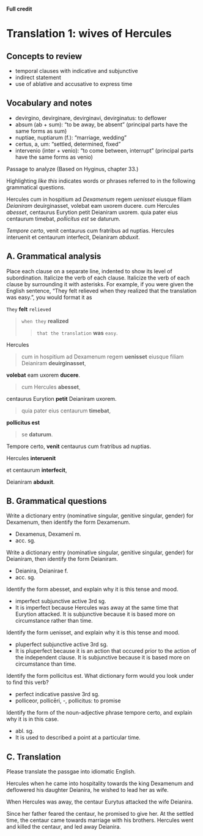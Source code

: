 **Full credit**

# Translation 1: wives of Hercules

## Concepts to review

- temporal clauses with indicative and subjunctive
- indirect statement
- use of ablative and accusative to express time

## Vocabulary and notes

- devirgino, devirginare, devirginavi, devirginatus: to deflower
- absum (ab + sum): “to be away, be absent” (principal parts have the same forms as sum)
- nuptiae, nuptiarum (f.): “marriage, wedding”
- certus, a, um: “settled, determined, fixed”
- intervenio (inter + venio): “to come between, interrupt” (principal parts have the same forms as venio)

Passage to analyze
(Based on Hyginus, chapter 33.)

Highlighting *like this* indicates words or phrases referred to in the following grammatical questions.

Hercules cum in hospitium ad *Dexamenum* regem *uenisset* eiusque filiam *Deianiram* deuirginasset, 
volebat eam uxorem ducere. 
cum Hercules *abesset*, centaurus Eurytion petit Deianiram uxorem. 
quia pater eius centaurum timebat, *pollicitus est* se daturum.

*Tempore certo*, venit centaurus cum fratribus ad nuptias. 
Hercules interuenit et centaurum interfecit, Deianiram *abduxit*.

## A. Grammatical analysis

Place each clause on a separate line, indented to show its level of subordination. Italicize the verb of each clause. Italicize the verb of each clause by surrounding it with asterisks. For example, if you were given the English sentence, “They felt relieved when they realized that the translation was easy.”, you would format it as

`They` **felt** `relieved`
> `when they` **realized**
>> `that the translation` **was** `easy`.

Hercules 

> cum in hospitium ad Dexamenum regem **uenisset** eiusque filiam Deianiram **deuirginasset**, 

**volebat** eam uxorem **ducere**. 

> cum Hercules **abesset**, 

centaurus Eurytion **petit** Deianiram uxorem.

> quia pater eius centaurum **timebat**, 

**pollicitus est** 

> se **daturum**.

Tempore certo, **venit** centaurus cum fratribus ad nuptias. 

Hercules **interuenit** 

et centaurum **interfecit**, 

Deianiram **abduxit**.

## B. Grammatical questions

Write a dictionary entry (nominative singular, genitive singular, gender) for Dexamenum, then identify the form Dexamenum.
- Dexamenus, Dexamenī m.
- acc. sg.

Write a dictionary entry (nominative singular, genitive singular, gender) for Deianiram, then identify the form Deianiram.
- Deianira, Deianirae f.
- acc. sg.

Identify the form abesset, and explain why it is this tense and mood.
- imperfect subjunctive active 3rd sg.
- It is imperfect because Hercules was away at the same time that Eurytion attacked. It is subjunctive because it is based more on circumstance rather than time. 

Identify the form uenisset, and explain why it is this tense and mood.
- pluperfect subjunctive active 3rd sg.
- It is pluperfect because it is an action that occured prior to the action of the independent clause. It is subjunctive because it is based more on circumstance than time.

Identify the form pollicitus est. What dictionary form would you look under to find this verb?
- perfect indicative passive 3rd sg.
- polliceor, pollicēri, -, pollicitus: to promise

Identify the form of the noun-adjective phrase tempore certo, and explain why it is in this case.
- abl. sg.
- It is used to described a point at a particular time. 

## C. Translation

Please translate the passgae into idiomatic English.

Hercules when he came into hospitality towards the king Dexamenum and deflowered his daughter Deianira, he wished to lead her as wife.

When Hercules was away, the centaur Eurytus attacked the wife Deianira.

Since her father feared the centaur, he promised to give her.
At the settled time, the centaur came towards marriage with his brothers.
Hercules went and killed the centaur, and led away Deianira. 
